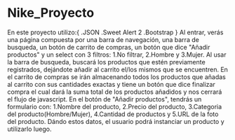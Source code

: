 # Nike_Proyecto
En este proyecto utilizo:{
                            .JSON
                            .Sweet Alert 2
                            .Bootstrap
                         }
Al entrar, verás una página compuesta por una barra de navegación, una barra de busqueda, un botón de carrito de compras, un botón que dice "Añadir productos" y un select con 3 filtros: 1.No filtrar, 2.Hombre y 3.Mujer.
Al usar la barra de busqueda, buscará los productos que estén previamente registrados, dejándote añadir al carrito el/los mismos que se encuentren. 
En el carrito de compras se irán almacenando todos los productos que añadas al carrito con sus cantidades exactas y tiene un botón que dice finalizar compra el cual dará la suma total de los productos añadidos y nos cerrará el flujo de javascript.
En el botón de "Añadir productos", tendrás un formulario con: 1.Nombre del producto, 2.Precio del producto, 3.Categoria del producto(Hombre/Mujer), 4.Cantidad de productos y 5.URL de la foto del producto. Dándo estos datos, el usuario podrá instanciar un producto y utilizarlo luego.

